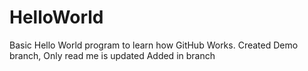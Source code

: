 # HelloWorld
Basic Hello World program to learn how GitHub Works.
Created Demo branch, Only read me is updated
Added in branch
